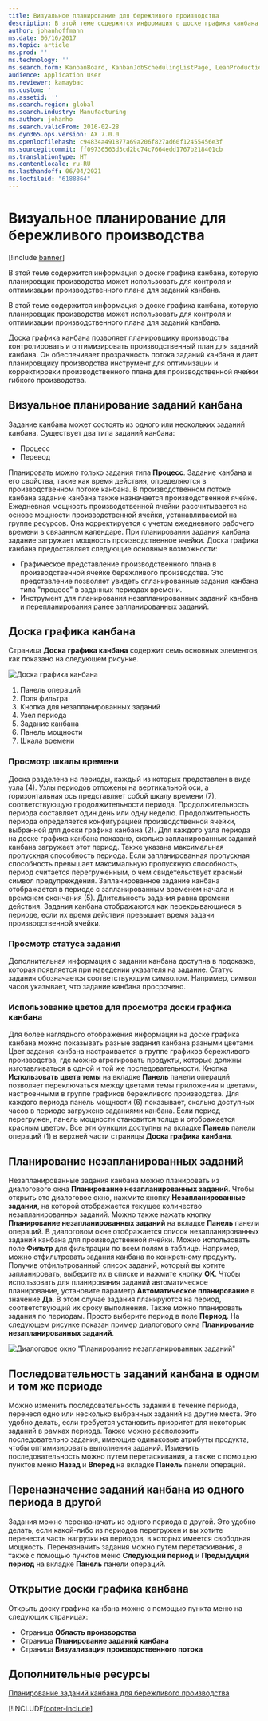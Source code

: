 ```yaml
---
title: Визуальное планирование для бережливого производства
description: В этой теме содержится информация о доске графика канбана, которую планировщик производства может использовать для контроля и оптимизации производственного плана для заданий канбана.
author: johanhoffmann
ms.date: 06/16/2017
ms.topic: article
ms.prod: ''
ms.technology: ''
ms.search.form: KanbanBoard, KanbanJobSchedulingListPage, LeanProductionFlowVisualization, KanbanBoardUnplannedJobs
audience: Application User
ms.reviewer: kamaybac
ms.custom: ''
ms.assetid: ''
ms.search.region: global
ms.search.industry: Manufacturing
ms.author: johanho
ms.search.validFrom: 2016-02-28
ms.dyn365.ops.version: AX 7.0.0
ms.openlocfilehash: c94834a491877a69a206f827ad60f12455456e3f
ms.sourcegitcommit: ff09736563d3cd2bc74c7664edd1767b218401cb
ms.translationtype: HT
ms.contentlocale: ru-RU
ms.lasthandoff: 06/04/2021
ms.locfileid: "6188864"
---
```

# <a name="visual-scheduling-for-lean-manufacturing"></a>Визуальное планирование для бережливого производства

[!include [banner](../includes/banner.md)]

В этой теме содержится информация о доске графика канбана, которую планировщик производства может использовать для контроля и оптимизации производственного плана для заданий канбана.

В этой теме содержится информация о доске графика канбана, которую планировщик производства может использовать для контроля и оптимизации производственного плана для заданий канбана.

Доска графика канбана позволяет планировщику производства контролировать и оптимизировать производственный план для заданий канбана. Он обеспечивает прозрачность потока заданий канбана и дает планировщику производства инструмент для оптимизации и корректировки производственного плана для производственной ячейки гибкого производства.

## <a name="visual-scheduling-of-kanban-jobs"></a>Визуальное планирование заданий канбана
Задание канбана может состоять из одного или нескольких заданий канбана. Существует два типа заданий канбана:

-   Процесс
-   Перевод

Планировать можно только задания типа **Процесс**. Задание канбана и его свойства, такие как время действия, определяются в производственном потоке канбана. В производственном потоке канбана задание канбана также назначается производственной ячейке. Ежедневная мощность производственной ячейки рассчитывается на основе мощности производственной ячейки, устанавливаемой на группе ресурсов. Она корректируется с учетом ежедневного рабочего времени в связанном календаре. При планировании задания канбана задание загружает мощность производственное ячейки. Доска графика канбана предоставляет следующие основные возможности:

-   Графическое представление производственного плана в производственной ячейке бережливого производства. Это представление позволяет увидеть спланированные задания канбана типа "процесс" в заданных периодах времени.
-   Инструмент для планирования незапланированных заданий канбана и перепланирования ранее запланированных заданий.

## <a name="kanban-schedule-board"></a>Доска графика канбана
Страница **Доска графика канбана** содержит семь основных элементов, как показано на следующем рисунке. 

![Доска графика канбана](./media/kanban-schedule-board-1024x554.png)
1.  Панель операций
2.  Поля фильтра
3.  Кнопка для незапланированных заданий
4.  Узел периода
5.  Задание канбана
6.  Панель мощности
7.  Шкала времени

### <a name="view-the-time-scale"></a>Просмотр шкалы времени

Доска разделена на периоды, каждый из которых представлен в виде узла (4). Узлы периодов отложены на вертикальной оси, а горизонтальная ось представляет собой шкалу времени (7), соответствующую продолжительности периода. Продолжительность периода составляет один день или одну неделю. Продолжительность периода определяется конфигурацией производственной ячейки, выбранной для доски графика канбана (2). Для каждого узла периода на доске графика канбана показано, сколько запланированных заданий канбана загружает этот период. Также указана максимальная пропускная способность периода. Если запланированная пропускная способность превышает максимальную пропускную способность, период считается перегруженным, о чем свидетельствует красный символ предупреждения. Запланированное задание канбана отображается в периоде с запланированным временем начала и временем окончания (5). Длительность задания равна времени действия. Задания канбана отображаются как перекрывающиеся в периоде, если их время действия превышает время задачи производственной ячейки.

### <a name="view-job-status"></a>Просмотр статуса задания

Дополнительная информация о задании канбана доступна в подсказке, которая появляется при наведении указателя на задание. Статус задания обозначается соответствующим символом. Например, символ часов указывает, что задание канбана просрочено.

### <a name="use-colors-to-view-the-kanban-schedule-board"></a>Использование цветов для просмотра доски графика канбана

Для более наглядного отображения информации на доске графика канбана можно показывать разные задания канбана разными цветами. Цвет задания канбана настраивается в группе графиков бережливого производства, где можно агрегировать продукты, которые должны изготавливаться в одной и той же последовательности. Кнопка **Использовать цвета темы** на вкладке **Панель** панели операций позволяет переключаться между цветами темы приложения и цветами, настроенными в группе графиков бережливого производства. Для каждого периода панель мощности (6) показывает, сколько доступных часов в периоде загружено заданиями канбана. Если период перегружен, панель мощности становится толще и отображается красным цветом. Все эти функции доступны на вкладке **Панель** панели операций (1) в верхней части страницы **Доска графика канбана**.

## <a name="plan-unplanned-jobs"></a>Планирование незапланированных заданий
Незапланированные задания канбана можно планировать из диалогового окна **Планирование незапланированных заданий**. Чтобы открыть это диалоговое окно, нажмите кнопку **Незапланированные задания**, на которой отображается текущее количество незапланированных заданий. Можно также нажать кнопку **Планирование незапланированных заданий** на вкладке **Панель** панели операций. В диалоговом окне отображается список незапланированных заданий канбана для производственной ячейки. Можно использовать поле **Фильтр** для фильтрации по всем полям в таблице. Например, можно отфильтровать задания канбана по конкретному продукту. Получив отфильтрованный список заданий, который вы хотите запланировать, выберите их в списке и нажмите кнопку **OK**. Чтобы использовать для планирования заданий автоматическое планирование, установите параметр **Автоматическое планирование** в значение **Да**. В этом случае задания планируются на период, соответствующий их сроку выполнения. Также можно планировать задания по периодам. Просто выберите период в поле **Период**. На следующем рисунке показан пример диалогового окна **Планирование незапланированных заданий**. 

![Диалоговое окно "Планирование незапланированных заданий"](./media/plan-unplanned-jobs-1024x564.png)

## <a name="sequence-kanban-jobs-within-the-same-period"></a>Последовательность заданий канбана в одном и том же периоде
Можно изменить последовательность заданий в течение периода, перенеся одно или несколько выбранных заданий на другие места. Это удобно делать, если требуется установить приоритет для некоторых заданий в рамках периода. Также можно расположить последовательно задания, имеющие одинаковые атрибуты продукта, чтобы оптимизировать выполнения заданий. Изменить последовательность можно путем перетаскивания, а также с помощью пунктов меню **Назад** и **Вперед** на вкладке **Панель** панели операций.

## <a name="reassign-kanban-jobs-across-periods"></a>Переназначение заданий канбана из одного периода в другой
Задания можно переназначать из одного периода в другой. Это удобно делать, если какой-либо из периодов перегружен и вы хотите перенести часть нагрузки на периодов, в которых имеется свободная мощность. Переназначить задания можно путем перетаскивания, а также с помощью пунктов меню **Следующий период** и **Предыдущий период** на вкладке **Панель** панели операций.

## <a name="open-the-kanban-schedule-board"></a>Открытие доски графика канбана
Открыть доску графика канбана можно с помощью пункта меню на следующих страницах:

-   Страница **Область производства**
-   Страница **Планирование заданий канбана**
-   Страница **Визуализация производственного потока**


## <a name="additional-resources"></a>Дополнительные ресурсы

[Планирование заданий канбана для бережливого производства](lean-manufacturing-kanban-job-scheduling.md)



[!INCLUDE[footer-include](../../includes/footer-banner.md)]